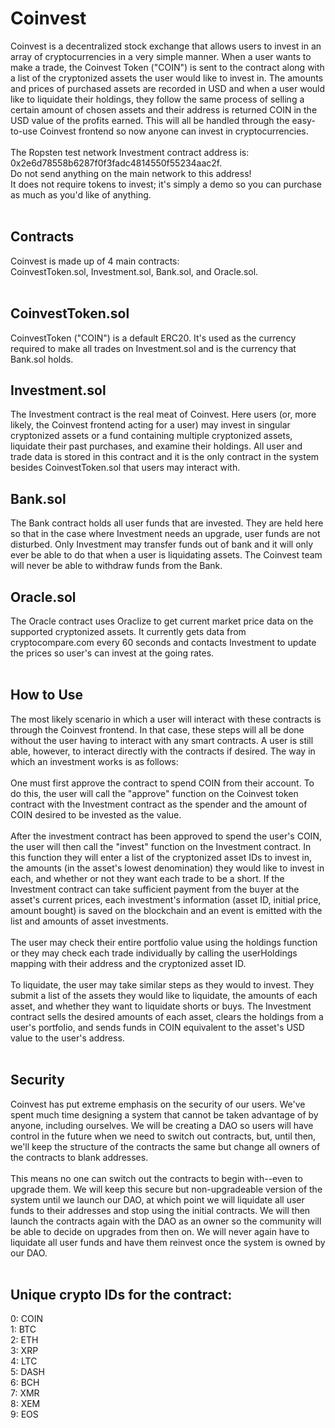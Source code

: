 # Coinvest
Coinvest is a decentralized stock exchange that allows users to invest in an array of cryptocurrencies in a very simple manner. When a user wants to make a trade, the Coinvest Token ("COIN") is sent to the contract along with a list of the cryptonized assets the user would like to invest in. The amounts and prices of purchased assets are recorded in USD and when a user would like to liquidate their holdings, they follow the same process of selling a certain amount of chosen assets and their address is returned COIN in the USD value of the profits earned. This will all be handled through the easy-to-use Coinvest frontend so now anyone can invest in cryptocurrencies.
</br>
</br>
The Ropsten test network Investment contract address is: 0x2e6d78558b6287f0f3fadc4814550f55234aac2f.
</br>
Do not send anything on the main network to this address!
</br>
It does not require tokens to invest; it's simply a demo so you can purchase as much as you'd like of anything.
</br>
</br>
<h2>Contracts</h2>
Coinvest is made up of 4 main contracts:
</br>
CoinvestToken.sol, Investment.sol, Bank.sol, and Oracle.sol.
</br>
</br>
<h2>CoinvestToken.sol</h2>
CoinvestToken ("COIN") is a default ERC20. It's used as the currency required to make all trades on Investment.sol and is the currency that Bank.sol holds.
</br>
<h2>Investment.sol</h2>
The Investment contract is the real meat of Coinvest. Here users (or, more likely, the Coinvest frontend acting for a user) may invest in singular cryptonized assets or a fund containing multiple cryptonized assets, liquidate their past purchases, and examine their holdings. All user and trade data is stored in this contract and it is the only contract in the system besides CoinvestToken.sol that users may interact with.
</br>
<h2>Bank.sol</h2>
The Bank contract holds all user funds that are invested. They are held here so that in the case where Investment needs an upgrade, user funds are not disturbed. Only Investment may transfer funds out of bank and it will only ever be able to do that when a user is liquidating assets. The Coinvest team will never be able to withdraw funds from the Bank.
</br>
<h2>Oracle.sol</h2>
The Oracle contract uses Oraclize to get current market price data on the supported cryptonized assets. It currently gets data from cryptocompare.com every 60 seconds and contacts Investment to update the prices so user's can invest at the going rates.
</br>
</br>
<h2>How to Use</h2>
The most likely scenario in which a user will interact with these contracts is through the Coinvest frontend. In that case, these steps will all be done without the user having to interact with any smart contracts. A user is still able, however, to interact directly with the contracts if desired. The way in which an investment works is as follows:
</br></br>
One must first approve the contract to spend COIN from their account. To do this, the user will call the "approve" function on the Coinvest token contract with the Investment contract as the spender and the amount of COIN desired to be invested as the value.
</br>
</br>
After the investment contract has been approved to spend the user's COIN, the user will then call the "invest" function on the Investment contract. In this function they will enter a list of the cryptonized asset IDs to invest in, the amounts (in the asset's lowest denomination) they would like to invest in each, and whether or not they want each trade to be a short. If the Investment contract can take sufficient payment from the buyer at the asset's current prices, each investment's information (asset ID, initial price, amount bought) is saved on the blockchain and an event is emitted with the list and amounts of asset investments.
</br>
</br>
The user may check their entire portfolio value using the holdings function or they may check each trade individually by calling the userHoldings mapping with their address and the cryptonized asset ID.
</br>
</br>
To liquidate, the user may take similar steps as they would to invest. They submit a list of the assets they would like to liquidate, the amounts of each asset, and whether they want to liquidate shorts or buys. The Investment contract sells the desired amounts of each asset, clears the holdings from a user's portfolio, and sends funds in COIN equivalent to the asset's USD value to the user's address.
</br>
</br>
<h2>Security</h2>
Coinvest has put extreme emphasis on the security of our users. We've spent much time designing a system that cannot be taken advantage of by anyone, including ourselves. We will be creating a DAO so users will have control in the future when we need to switch out contracts, but, until then, we'll keep the structure of the contracts the same but change all owners of the contracts to blank addresses.
</br>
</br>
This means no one can switch out the contracts to begin with--even to upgrade them. We will keep this secure but non-upgradeable version of the system until we launch our DAO, at which point we will liquidate all user funds to their addresses and stop using the initial contracts. We will then launch the contracts again with the DAO as an owner so the community will be able to decide on upgrades from then on. We will never again have to liquidate all user funds and have them reinvest once the system is owned by our DAO.
</br>
</br>
<h2>Unique crypto IDs for the contract:</h2>
0: COIN
</br>
1: BTC
</br>
2: ETH
</br>
3: XRP
</br>
4: LTC
</br>
5: DASH
</br>
6: BCH
</br>
7: XMR
</br>
8: XEM
</br>
9: EOS

